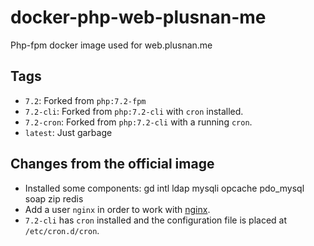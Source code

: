 # docker-php-web-plusnan-me
Php-fpm docker image used for web.plusnan.me

## Tags
* `7.2`: Forked from `php:7.2-fpm`
* `7.2-cli`: Forked from `php:7.2-cli` with `cron` installed.
* `7.2-cron`: Forked from `php:7.2-cli` with a running `cron`.
* `latest`: Just garbage

## Changes from the official image
* Installed some components: gd intl ldap mysqli opcache pdo_mysql soap zip redis
* Add a user `nginx` in order to work with [nginx](https://hub.docker.com/_/nginx).
* `7.2-cli` has `cron` installed and the configuration file is placed at `/etc/cron.d/cron`.
